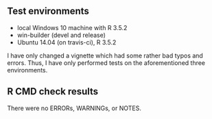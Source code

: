 ## Test environments
* local Windows 10 machine with R 3.5.2
* win-builder (devel and release)
* Ubuntu 14.04 (on travis-ci), R 3.5.2

I have only changed a vignette which had some rather bad typos and errors. Thus, 
I have only performed tests on the aforementioned three environments. 

## R CMD check results
There were no ERRORs, WARNINGs, or NOTES.
